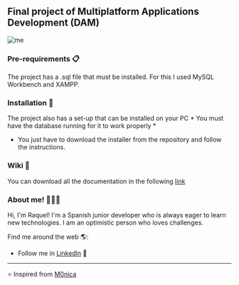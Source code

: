 ## Final project of Multiplatform Applications Development (DAM)

![me](https://user-images.githubusercontent.com/83238684/117703659-3378d880-b1ca-11eb-9b6c-24d68bccb1d6.JPG)

### Pre-requirements 📋
The project has a .sql file that must be installed. For this I used MySQL Workbench and XAMPP.

### Installation 🔧
The project also has a set-up that can be installed on your PC * You must have the database running for it to work properly *
+ You just have to download the installer from the repository and follow the instructions.

### Wiki 📖
You can download all the documentation in the following [link](https://mega.nz/file/VAkAFLDA#sSNRx2LPNpq_v3ESXmSrzBjNvByQY8PL_HV2Wf_C_LY)

### About me! 👩🏾‍💻  

Hi, I'm Raquel! I'm a Spanish junior developer who is always eager to learn new technologies. I am an optimistic person who loves challenges.

Find me around the web 🌎:
- Follow me in <a href=https://www.linkedin.com/in/raquel-h-0485311a1/>Linkedln</a> 💼

---

⭐️ Inspired from [M0nica](https://github.com/M0nica)
